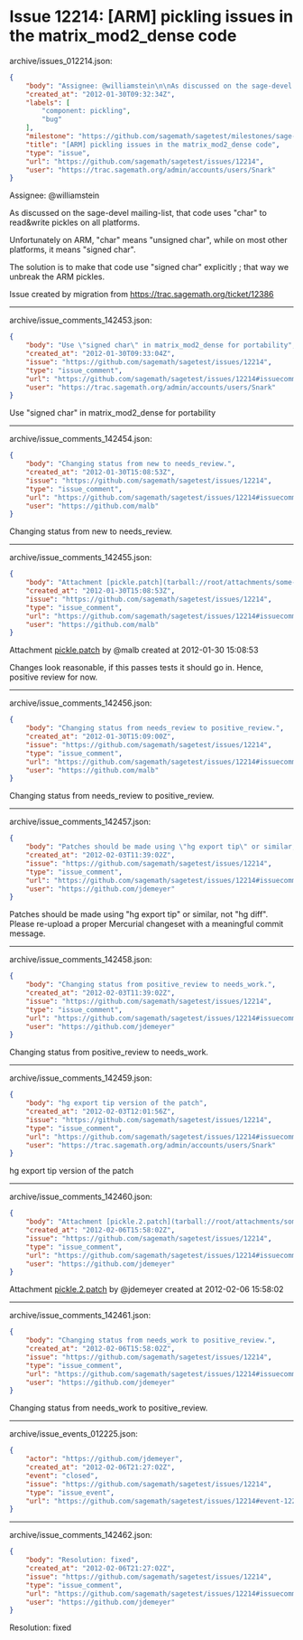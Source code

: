 # Issue 12214: [ARM] pickling issues in the matrix_mod2_dense code

archive/issues_012214.json:
```json
{
    "body": "Assignee: @williamstein\n\nAs discussed on the sage-devel mailing-list, that code uses \"char\" to read&write pickles on all platforms.\n\nUnfortunately on ARM, \"char\" means \"unsigned char\", while on most other platforms, it means \"signed char\".\n\nThe solution is to make that code use \"signed char\" explicitly ; that way we unbreak the ARM pickles.\n\nIssue created by migration from https://trac.sagemath.org/ticket/12386\n\n",
    "created_at": "2012-01-30T09:32:34Z",
    "labels": [
        "component: pickling",
        "bug"
    ],
    "milestone": "https://github.com/sagemath/sagetest/milestones/sage-5.0",
    "title": "[ARM] pickling issues in the matrix_mod2_dense code",
    "type": "issue",
    "url": "https://github.com/sagemath/sagetest/issues/12214",
    "user": "https://trac.sagemath.org/admin/accounts/users/Snark"
}
```
Assignee: @williamstein

As discussed on the sage-devel mailing-list, that code uses "char" to read&write pickles on all platforms.

Unfortunately on ARM, "char" means "unsigned char", while on most other platforms, it means "signed char".

The solution is to make that code use "signed char" explicitly ; that way we unbreak the ARM pickles.

Issue created by migration from https://trac.sagemath.org/ticket/12386





---

archive/issue_comments_142453.json:
```json
{
    "body": "Use \"signed char\" in matrix_mod2_dense for portability",
    "created_at": "2012-01-30T09:33:04Z",
    "issue": "https://github.com/sagemath/sagetest/issues/12214",
    "type": "issue_comment",
    "url": "https://github.com/sagemath/sagetest/issues/12214#issuecomment-142453",
    "user": "https://trac.sagemath.org/admin/accounts/users/Snark"
}
```

Use "signed char" in matrix_mod2_dense for portability



---

archive/issue_comments_142454.json:
```json
{
    "body": "Changing status from new to needs_review.",
    "created_at": "2012-01-30T15:08:53Z",
    "issue": "https://github.com/sagemath/sagetest/issues/12214",
    "type": "issue_comment",
    "url": "https://github.com/sagemath/sagetest/issues/12214#issuecomment-142454",
    "user": "https://github.com/malb"
}
```

Changing status from new to needs_review.



---

archive/issue_comments_142455.json:
```json
{
    "body": "Attachment [pickle.patch](tarball://root/attachments/some-uuid/ticket12386/pickle.patch) by @malb created at 2012-01-30 15:08:53\n\nChanges look reasonable, if this passes tests it should go in. Hence, positive review for now.",
    "created_at": "2012-01-30T15:08:53Z",
    "issue": "https://github.com/sagemath/sagetest/issues/12214",
    "type": "issue_comment",
    "url": "https://github.com/sagemath/sagetest/issues/12214#issuecomment-142455",
    "user": "https://github.com/malb"
}
```

Attachment [pickle.patch](tarball://root/attachments/some-uuid/ticket12386/pickle.patch) by @malb created at 2012-01-30 15:08:53

Changes look reasonable, if this passes tests it should go in. Hence, positive review for now.



---

archive/issue_comments_142456.json:
```json
{
    "body": "Changing status from needs_review to positive_review.",
    "created_at": "2012-01-30T15:09:00Z",
    "issue": "https://github.com/sagemath/sagetest/issues/12214",
    "type": "issue_comment",
    "url": "https://github.com/sagemath/sagetest/issues/12214#issuecomment-142456",
    "user": "https://github.com/malb"
}
```

Changing status from needs_review to positive_review.



---

archive/issue_comments_142457.json:
```json
{
    "body": "Patches should be made using \"hg export tip\" or similar, not \"hg diff\".  Please re-upload a proper Mercurial changeset with a meaningful commit message.",
    "created_at": "2012-02-03T11:39:02Z",
    "issue": "https://github.com/sagemath/sagetest/issues/12214",
    "type": "issue_comment",
    "url": "https://github.com/sagemath/sagetest/issues/12214#issuecomment-142457",
    "user": "https://github.com/jdemeyer"
}
```

Patches should be made using "hg export tip" or similar, not "hg diff".  Please re-upload a proper Mercurial changeset with a meaningful commit message.



---

archive/issue_comments_142458.json:
```json
{
    "body": "Changing status from positive_review to needs_work.",
    "created_at": "2012-02-03T11:39:02Z",
    "issue": "https://github.com/sagemath/sagetest/issues/12214",
    "type": "issue_comment",
    "url": "https://github.com/sagemath/sagetest/issues/12214#issuecomment-142458",
    "user": "https://github.com/jdemeyer"
}
```

Changing status from positive_review to needs_work.



---

archive/issue_comments_142459.json:
```json
{
    "body": "hg export tip version of the patch",
    "created_at": "2012-02-03T12:01:56Z",
    "issue": "https://github.com/sagemath/sagetest/issues/12214",
    "type": "issue_comment",
    "url": "https://github.com/sagemath/sagetest/issues/12214#issuecomment-142459",
    "user": "https://trac.sagemath.org/admin/accounts/users/Snark"
}
```

hg export tip version of the patch



---

archive/issue_comments_142460.json:
```json
{
    "body": "Attachment [pickle.2.patch](tarball://root/attachments/some-uuid/ticket12386/pickle.2.patch) by @jdemeyer created at 2012-02-06 15:58:02",
    "created_at": "2012-02-06T15:58:02Z",
    "issue": "https://github.com/sagemath/sagetest/issues/12214",
    "type": "issue_comment",
    "url": "https://github.com/sagemath/sagetest/issues/12214#issuecomment-142460",
    "user": "https://github.com/jdemeyer"
}
```

Attachment [pickle.2.patch](tarball://root/attachments/some-uuid/ticket12386/pickle.2.patch) by @jdemeyer created at 2012-02-06 15:58:02



---

archive/issue_comments_142461.json:
```json
{
    "body": "Changing status from needs_work to positive_review.",
    "created_at": "2012-02-06T15:58:02Z",
    "issue": "https://github.com/sagemath/sagetest/issues/12214",
    "type": "issue_comment",
    "url": "https://github.com/sagemath/sagetest/issues/12214#issuecomment-142461",
    "user": "https://github.com/jdemeyer"
}
```

Changing status from needs_work to positive_review.



---

archive/issue_events_012225.json:
```json
{
    "actor": "https://github.com/jdemeyer",
    "created_at": "2012-02-06T21:27:02Z",
    "event": "closed",
    "issue": "https://github.com/sagemath/sagetest/issues/12214",
    "type": "issue_event",
    "url": "https://github.com/sagemath/sagetest/issues/12214#event-12225"
}
```



---

archive/issue_comments_142462.json:
```json
{
    "body": "Resolution: fixed",
    "created_at": "2012-02-06T21:27:02Z",
    "issue": "https://github.com/sagemath/sagetest/issues/12214",
    "type": "issue_comment",
    "url": "https://github.com/sagemath/sagetest/issues/12214#issuecomment-142462",
    "user": "https://github.com/jdemeyer"
}
```

Resolution: fixed
